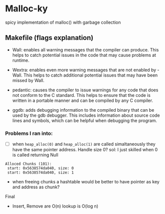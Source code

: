 # Malloc-ky
spicy implementation of malloc() with garbage collection 


## Makefile (flags explanation)
- Wall: enables all warning messages that the compiler can produce. This helps to catch potential issues in the code that may cause problems at runtime.

- Wextra: enables even more warning messages that are not enabled by -Wall. This helps to catch additional potential issues that may have been missed by Wall.

- pedantic: causes the compiler to issue warnings for any code that does not conform to the C standard. This helps to ensure that the code is written in a portable manner and can be compiled by any C compiler.

- ggdb: adds debugging information to the compiled binary that can be used by the gdb debugger. This includes information about source code lines and symbols, which can be helpful when debugging the program.

### Problems I ran into:

- [ ] when `heap_alloc(0)` and `heap_alloc(1)` are called simaltaneously they have the same pointer address. Handle size 0? sol: I just skilled when 0 is called returning Null

```
Alloced Chunks (101): 
 start: 0x5638574da040, size: 0
 start: 0x5638574da040, size: 1
```

- when freeing chunks a hashtable would be better to have pointer as key and address as chunk?

Final
- Insert, Remove are O(n) lookup is O(log n)